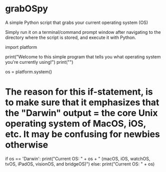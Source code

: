 # grabOSpy
A simple Python script that grabs your current operating system (OS)

Simply run it on a terminal/command prompt window after navigating to the directory where the script is stored, and execute it with Python.


import platform

print("Welcome to this simple program that tells you what operating system you're currently using!")
print("")

os = platform.system()

# The reason for this if-statement, is to make sure that it emphasizes that the "Darwin" output = the core Unix operating system of MacOS, iOS, etc. It may be confusing for newbies otherwise

if os == 'Darwin':
    print("Current OS: " + os +
          " (macOS, iOS, watchOS, tvOS, iPadOS, visionOS, and bridgeOS)")
else:
    print("Current OS: " + os)
